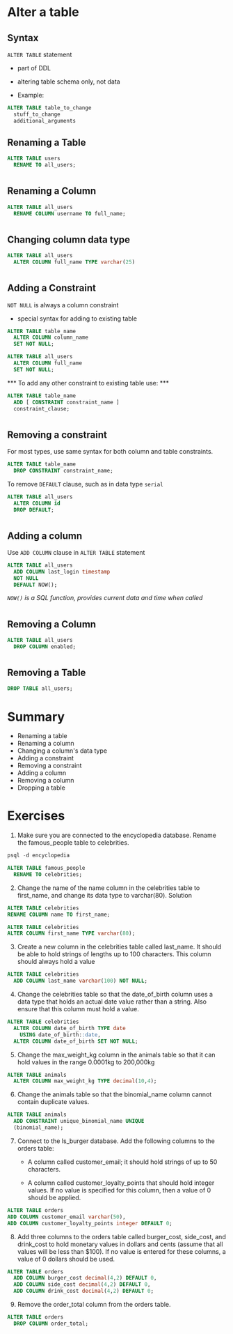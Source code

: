 # Alter a table

## Syntax

`ALTER TABLE` statement
  - part of DDL
  - altering table schema only, not data

- Example: 

```sql
ALTER TABLE table_to_change
  stuff_to_change
  additional_arguments
```


##

## Renaming a Table

```sql
ALTER TABLE users
  RENAME TO all_users;
```

#
#

## Renaming a Column

```sql
ALTER TABLE all_users
  RENAME COLUMN username TO full_name;
```

#
#

## Changing column data type

```sql
ALTER TABLE all_users
  ALTER COLUMN full_name TYPE varchar(25)
```

#
#

## Adding a Constraint

`NOT NULL` is always a column constraint
  - special syntax for adding to existing table

  ```sql
  ALTER TABLE table_name
    ALTER COLUMN column_name
    SET NOT NULL;
  ```

  ```sql
  ALTER TABLE all_users
    ALTER COLUMN full_name
    SET NOT NULL;
  ```

*** To add any other constraint to existing table use: ***

```sql 
ALTER TABLE table_name 
  ADD [ CONSTRAINT constraint_name ]
  constraint_clause;
```


#
#


## Removing a constraint

For most types, use same syntax for both column and table constraints.

```sql
ALTER TABLE table_name
  DROP CONSTRAINT constraint_name;
```

To remove `DEFAULT` clause, such as in data type `serial`

```sql
ALTER TABLE all_users
  ALTER COLUMN id
  DROP DEFAULT;
```

#
#
#


## Adding a column

Use `ADD COLUMN` clause in `ALTER TABLE` statement

```sql
ALTER TABLE all_users
  ADD COLUMN last_login timestamp
  NOT NULL
  DEFAULT NOW();
```

*`NOW()` is a SQL function, provides current data and time when called*

#
#
#


## Removing a Column

```sql
ALTER TABLE all_users
  DROP COLUMN enabled;
```


#
#
#

## Removing a Table

```sql
DROP TABLE all_users;
```

#
#

# Summary


- Renaming a table
- Renaming a column
- Changing a column's data type
- Adding a constraint
- Removing a constraint
- Adding a column
- Removing a column
- Dropping a table


#
#

# Exercises 

1. Make sure you are connected to the encyclopedia database. Rename the famous_people table to celebrities.

```sql
psql -d encyclopedia

ALTER TABLE famous_people
  RENAME TO celebrities;
```

2. Change the name of the name column in the celebrities table to first_name, and change its data type to varchar(80).
Solution

```sql
ALTER TABLE celebrities
RENAME COLUMN name TO first_name;

ALTER TABLE celebrities
ALTER COLUMN first_name TYPE varchar(80);
```

3. Create a new column in the celebrities table called last_name. It should be able to hold strings of lengths up to 100 characters. This column should always hold a value


```sql
ALTER TABLE celebrities
  ADD COLUMN last_name varchar(100) NOT NULL;
```

4. Change the celebrities table so that the date_of_birth column uses a data type that holds an actual date value rather than a string. Also ensure that this column must hold a value.

```sql
ALTER TABLE celebrities
  ALTER COLUMN date_of_birth TYPE date
    USING date_of_birth::date,
  ALTER COLUMN date_of_birth SET NOT NULL;
```

5. Change the max_weight_kg column in the animals table so that it can hold values in the range 0.0001kg to 200,000kg

```sql
ALTER TABLE animals
  ALTER COLUMN max_weight_kg TYPE decimal(10,4);
```

6. Change the animals table so that the binomial_name column cannot contain duplicate values.

```sql
ALTER TABLE animals
  ADD CONSTRAINT unique_binomial_name UNIQUE
  (binomial_name);
```

7. Connect to the ls_burger database. Add the following columns to the orders table:

    - A column called customer_email; it should hold strings of up to 50 characters.
    
    - A column called customer_loyalty_points that should hold integer values. If no value is specified for this column, then a   value of 0 should be applied.

  ```sql
  ALTER TABLE orders
  ADD COLUMN customer_email varchar(50),
  ADD COLUMN customer_loyalty_points integer DEFAULT 0;
  ```

8. Add three columns to the orders table called burger_cost, side_cost, and drink_cost to hold monetary values in dollars and cents (assume that all values will be less than $100). If no value is entered for these columns, a value of 0 dollars should be used.

```sql
ALTER TABLE orders
  ADD COLUMN burger_cost decimal(4,2) DEFAULT 0,
  ADD COLUMN side_cost decimal(4,2) DEFAULT 0,
  ADD COLUMN drink_cost decimal(4,2) DEFAULT 0;
```

9. Remove the order_total column from the orders table.

```sql
ALTER TABLE orders
  DROP COLUMN order_total;
```

#
#
#
